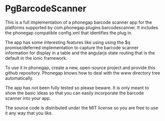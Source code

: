 PgBarcodeScanner
================

This is a full implementation of a phonegap barcode scanner app for the platforms supported by com.phonegap.plugins.barcodescanner. It includes the phonegap compatible config.xml that identifies the plug in.

The app has some interesting features like using using the $q promise/deferred implementation to capture the barcode scanner information for display in a table and the angularjs state routing that is the default in the ionic framework.

To use it in phonegap, create a new, open-source project and provide this github repository. Phonegap knows how to deal with the www directory tree automatically.

The app has not been fully tested so please beware. It is only meant to show the basic ideas so that you can easily incorporate the barcode scanner into your app.

The source code is distributed under the MIT license so you are free to use it any way that you like.

